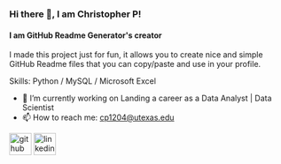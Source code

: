 ### Hi there 👋, I am Christopher P!
#### I am GitHub Readme Generator's creator

I made this project just for fun, it allows you to create nice and simple GitHub Readme files that you can copy/paste and use in your profile.

Skills: Python / MySQL / Microsoft Excel 

- 🔭 I’m currently working on Landing a career as a Data Analyst | Data Scientist 
- 📫 How to reach me: cp1204@utexas.edu 


[<img src='https://cdn.jsdelivr.net/npm/simple-icons@3.0.1/icons/github.svg' alt='github' height='40'>](https://github.com/https://github.com/Chrispy1204)  [<img src='https://cdn.jsdelivr.net/npm/simple-icons@3.0.1/icons/linkedin.svg' alt='linkedin' height='40'>](https://www.linkedin.com/in/https://www.linkedin.com/in/chrisp2024//)  

